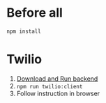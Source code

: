 # Before all

```bash
npm install
```

# Twilio

1. [Download and Run backend](https://github.com/VirgilSecurity/twilio-sample-backend-nodejs)
2. `npm run twilio:client`
3. Follow instruction in browser
